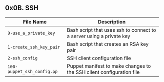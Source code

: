 ## 0x0B. SSH

| File Name | Description     |
| ------------ | ------------    |
| `0-use_a_private_key` | Bash script that uses ssh to connect to a server using a private key |
| `1-create_ssh_key_pair` | Bash script that creates an RSA key pair |
| `2-ssh_config` | SSH client configuration file |
| `100-puppet_ssh_config.pp` | Puppet manifest to make changes to the SSH client configuration file |
